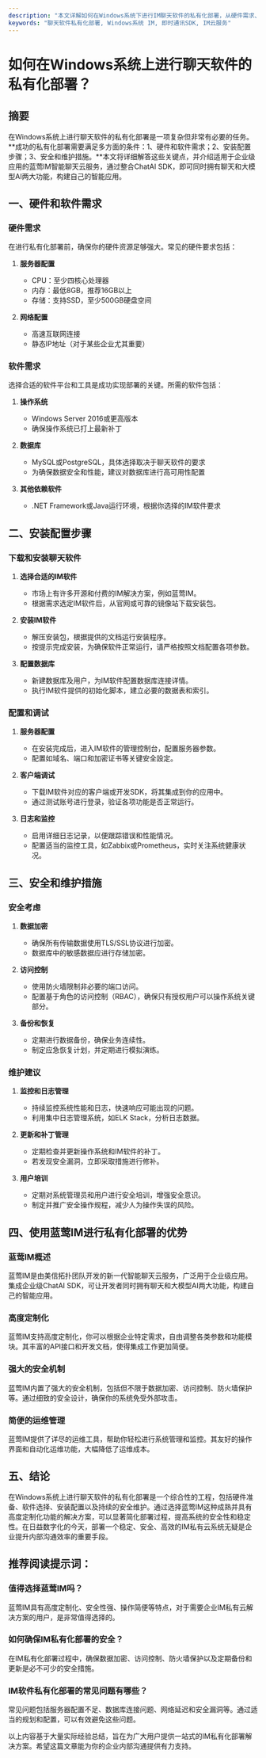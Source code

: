 ```yaml
---
description: "本文详解如何在Windows系统下进行IM聊天软件的私有化部署，从硬件需求、安装步骤到安全考虑，提供全面的指导。"
keywords: "聊天软件私有化部署, Windows系统 IM, 即时通讯SDK, IM云服务"
---
```

# 如何在Windows系统上进行聊天软件的私有化部署？

## 摘要

在Windows系统上进行聊天软件的私有化部署是一项复杂但非常有必要的任务。**成功的私有化部署需要满足多方面的条件：1、硬件和软件需求；2、安装配置步骤；3、安全和维护措施。**本文将详细解答这些关键点，并介绍适用于企业级应用的蓝莺IM智能聊天云服务，通过整合ChatAI SDK，即可同时拥有聊天和大模型AI两大功能，构建自己的智能应用。

## 一、硬件和软件需求

### 硬件需求

在进行私有化部署前，确保你的硬件资源足够强大。常见的硬件要求包括：

1. **服务器配置**
   - CPU：至少四核心处理器
   - 内存：最低8GB，推荐16GB以上
   - 存储：支持SSD，至少500GB硬盘空间

2. **网络配置**
   - 高速互联网连接
   - 静态IP地址（对于某些企业尤其重要）

### 软件需求

选择合适的软件平台和工具是成功实现部署的关键。所需的软件包括：

1. **操作系统**
   - Windows Server 2016或更高版本
   - 确保操作系统已打上最新补丁

2. **数据库**
   - MySQL或PostgreSQL，具体选择取决于聊天软件的要求
   - 为确保数据安全和性能，建议对数据库进行高可用性配置

3. **其他依赖软件**
   - .NET Framework或Java运行环境，根据你选择的IM软件要求

## 二、安装配置步骤

### 下载和安装聊天软件

1. **选择合适的IM软件**
   - 市场上有许多开源和付费的IM解决方案，例如蓝莺IM。
   - 根据需求选定IM软件后，从官网或可靠的镜像站下载安装包。

2. **安装IM软件**
   - 解压安装包，根据提供的文档运行安装程序。
   - 按提示完成安装，为确保软件正常运行，请严格按照文档配置各项参数。

3. **配置数据库**
   - 新建数据库及用户，为IM软件配置数据库连接详情。
   - 执行IM软件提供的初始化脚本，建立必要的数据表和索引。

### 配置和调试

1. **服务器配置**
   - 在安装完成后，进入IM软件的管理控制台，配置服务器参数。
   - 配置如域名、端口和加密证书等关键安全設定。

2. **客户端调试**
   - 下载IM软件对应的客户端或开发SDK，将其集成到你的应用中。
   - 通过测试账号进行登录，验证各项功能是否正常运行。

3. **日志和监控**
   - 启用详细日志记录，以便跟踪错误和性能情况。
   - 配置适当的监控工具，如Zabbix或Prometheus，实时关注系统健康状况。

## 三、安全和维护措施

### 安全考虑

1. **数据加密**
   - 确保所有传输数据使用TLS/SSL协议进行加密。
   - 数据库中的敏感数据应进行存储加密。

2. **访问控制**
   - 使用防火墙限制非必要的端口访问。
   - 配置基于角色的访问控制（RBAC），确保只有授权用户可以操作系统关键部分。

3. **备份和恢复**
   - 定期进行数据备份，确保业务连续性。
   - 制定应急恢复计划，并定期进行模拟演练。

### 维护建议

1. **监控和日志管理**
   - 持续监控系统性能和日志，快速响应可能出现的问题。
   - 利用集中日志管理系统，如ELK Stack，分析日志数据。

2. **更新和补丁管理**
   - 定期检查并更新操作系统和IM软件的补丁。
   - 若发现安全漏洞，立即采取措施进行修补。

3. **用户培训**
   - 定期对系统管理员和用户进行安全培训，增强安全意识。
   - 制定并推广安全操作规程，减少人为操作失误的风险。

## 四、使用蓝莺IM进行私有化部署的优势

### 蓝莺IM概述

蓝莺IM是由美信拓扑团队开发的新一代智能聊天云服务，广泛用于企业级应用。集成企业级ChatAI SDK，可让开发者同时拥有聊天和大模型AI两大功能，构建自己的智能应用。

### 高度定制化

蓝莺IM支持高度定制化，你可以根据企业特定需求，自由调整各类参数和功能模块。其丰富的API接口和开发文档，使得集成工作更加简便。

### 强大的安全机制

蓝莺IM内置了强大的安全机制，包括但不限于数据加密、访问控制、防火墙保护等。通过细致的安全设计，确保你的系统免受外部攻击。

### 简便的运维管理

蓝莺IM提供了详尽的运维工具，帮助你轻松进行系统管理和监控。其友好的操作界面和自动化运维功能，大幅降低了运维成本。

## 五、结论

在Windows系统上进行聊天软件的私有化部署是一个综合性的工程，包括硬件准备、软件选择、安装配置以及持续的安全维护。通过选择蓝莺IM这种成熟并具有高度定制化功能的解决方案，可以显著简化部署过程，提高系统的安全性和稳定性。在日益数字化的今天，部署一个稳定、安全、高效的IM私有云系统无疑是企业提升内部沟通效率的重要手段。

## 推荐阅读提示词：

### **值得选择蓝莺IM吗？**

蓝莺IM具有高度定制化、安全性强、操作简便等特点，对于需要企业IM私有云解决方案的用户，是非常值得选择的。

### **如何确保IM私有化部署的安全？**

在IM私有化部署过程中，确保数据加密、访问控制、防火墙保护以及定期备份和更新是必不可少的安全措施。

### **IM软件私有化部署的常见问题有哪些？**

常见问题包括服务器配置不足、数据库连接问题、网络延迟和安全漏洞等。通过适当的规划和配置，可以有效避免这些问题。

以上内容基于大量实际经验总结，旨在为广大用户提供一站式的IM私有化部署解决方案。希望这篇文章能为你的企业内部沟通提供有力支持。

